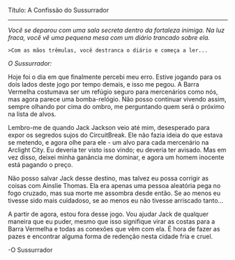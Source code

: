 Título: A Confissão do Sussurrador

---

_Você se deparou com uma sala secreta dentro da fortaleza inimiga. Na luz fraca, você vê uma pequena mesa com um diário trancado sobre ela._

`>Com as mãos trêmulas, você destranca o diário e começa a ler...`

_O Sussurrador:_

Hoje foi o dia em que finalmente percebi meu erro. Estive jogando para os dois lados deste jogo por tempo demais, e isso me pegou. A Barra Vermelha costumava ser um refúgio seguro para mercenários como nós, mas agora parece uma bomba-relógio. Não posso continuar vivendo assim, sempre olhando por cima do ombro, me perguntando quem será o próximo na lista de alvos.

Lembro-me de quando Jack Jackson veio até mim, desesperado para expor os segredos sujos do CircuitBreak. Ele não fazia ideia do que estava se metendo, e agora olhe para ele - um alvo para cada mercenário na Arclight City. Eu deveria ter visto isso vindo; eu deveria ter avisado. Mas em vez disso, deixei minha ganância me dominar, e agora um homem inocente está pagando o preço.

Não posso salvar Jack desse destino, mas talvez eu possa corrigir as coisas com Ainslie Thomas. Ela era apenas uma pessoa aleatória pega no fogo cruzado, mas sua morte me assombra desde então. Se ao menos eu tivesse sido mais cuidadoso, se ao menos eu não tivesse arriscado tanto...

A partir de agora, estou fora desse jogo. Vou ajudar Jack de qualquer maneira que eu puder, mesmo que isso signifique virar as costas para a Barra Vermelha e todas as conexões que vêm com ela. É hora de fazer as pazes e encontrar alguma forma de redenção nesta cidade fria e cruel.

-O Sussurrador
